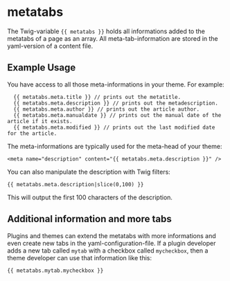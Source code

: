 # metatabs

The Twig-variable `{{ metatabs }}` holds all informations added to the metatabs of a page as an array. All meta-tab-information are stored in the yaml-version of a content file.

## Example Usage

You have access to all those meta-informations in your theme. For example:

```
  {{ metatabs.meta.title }} // prints out the metatitle.
  {{ metatabs.meta.description }} // prints out the metadescription.
  {{ metatabs.meta.author }} // prints out the article author.
  {{ metatabs.meta.manualdate }} // prints out the manual date of the article if it exists.
  {{ metatabs.meta.modified }} // prints out the last modified date for the article.

```



The meta-informations are typically used for the meta-head of your theme:

````
<meta name="description" content="{{ metatabs.meta.description }}" />
````



You can also manipulate the description with Twig filters:

````
{{ metatabs.meta.description|slice(0,100) }}
````



This will output the first 100 characters of the description.

## Additional information and more tabs

Plugins and themes can extend the metatabs with more informations and even create new tabs in the yaml-configuration-file. If a plugin developer adds a new tab called `mytab` with a checkbox called `mycheckbox`, then a theme developer can use that information like this:

````
{{ metatabs.mytab.mycheckbox }}
````

